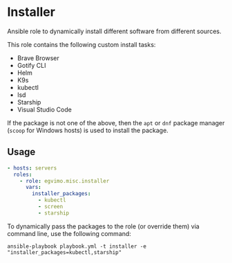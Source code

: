 # Installer

Ansible role to dynamically install different software from different sources.

This role contains the following custom install tasks:

- Brave Browser
- Gotify CLI
- Helm
- K9s
- kubectl
- lsd
- Starship
- Visual Studio Code

If the package is not one of the above, then the `apt` or `dnf` package manager (`scoop` for Windows hosts) is used to install the package.

## Usage

```yml
- hosts: servers
  roles:
    - role: egvimo.misc.installer
      vars:
        installer_packages:
          - kubectl
          - screen
          - starship
```

To dynamically pass the packages to the role (or override them) via command line, use the following command:

```shell
ansible-playbook playbook.yml -t installer -e "installer_packages=kubectl,starship"
```
